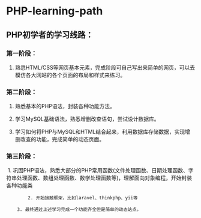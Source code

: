 # PHP-learning-path

## PHP初学者的学习线路：

### 第一阶段：

1.  熟悉HTML/CSS等网页基本元素，完成阶段可自己写出来简单的网页，可以去模仿各大网站的各个页面的布局和样式来练习。

###  第二阶段：

1.  熟悉基本的PHP语法，封装各种功能方法。

2.  学习MySQL基础语法，熟悉增删改查语句，尝试设计数据库。

3.  学习如何将PHP与MySQL和HTML结合起来，利用数据库存储数据，实现增删改查的功能，完成简单的动态页面。

### 第三阶段：

​	1. 巩固PHP语法，熟悉大部分的PHP常用函数(文件处理函数、日期处理函数、字符串处理函数、数组处理函数、数学处理函数等)，理解面向对象编程，开始封装各种功能类

     		2. 开始接触框架，比如laravel、thinkphp、yii等

  		3. 最终通过上述学习完成一个功能齐全但是简单的动态站点。

